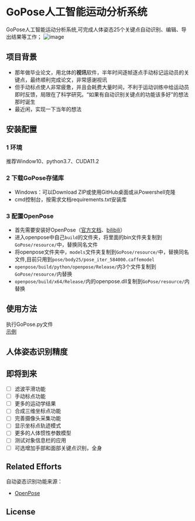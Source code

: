 # GoPose人工智能运动分析系统
GoPose人工智能运动分析系统,可完成人体姿态25个关键点自动识别、编辑、导出结果等工作；
![image](./README/1.gif)
## 项目背景
- 那年做毕业论文，用北体的**视讯**软件，半年时间逐帧逐点手动标记运动员的关键点，最终顺利完成论文，非常感谢视讯  
- 但手动标点使人非常疲惫，并且会耗费大量时间，不利于运动训练中给运动员即时反馈，局限在了科学研究。“如果有自动识别关键点的功能该多好”的想法那时诞生  
- 最近闲，实现一下当年的想法  
## 安装配置
### 1 环境
推荐Window10、python3.7、CUDA11.2
### 2 下载GoPose存储库
- Windows：可以Download ZIP或使用GitHub桌面或从Powershell克隆  
- cmd控制台，按需求文档requirements.txt安装库
### 3 配置OpenPose
- 首先需要安装好OpenPose（[官方文档](https://github.com/CMU-Perceptual-Computing-Lab/openpose)、[bilibili](https://www.bilibili.com/video/BV1WV411v7aj)）  
- 进入openpose中自己`build`的文件夹，将里面的bin文件夹复制到`GoPose/resource/`中，替换同名文件  
- 将openpose文件夹中，`models`文件夹复制到`GoPose/resource/`中，替换同名文件,目前只用到`pose/body25/pose_iter_584000.caffemodel`  
- `openpose/build/python/openpose/Release/`内3个文件复制到`GoPose/resource/`内替换  
- `openpose/build/x64/Release/`内的openpose.dll复制到`GoPose/resource/`内替换  
## 使用方法
执行GoPose.py文件  
[示例]()
## 人体姿态识别精度
## 即将到来
- [ ] 滤波平滑功能
- [ ] 手动标点功能
- [ ] 更多的运动学结果
- [ ] 合成三维坐标点功能
- [ ] 完善摄像头采集功能
- [ ] 显示坐标点轨迹模式
- [ ] 更多的人体惯性参数模型
- [ ] 测试对象信息栏的应用
- [ ] 可选增加手部和面部关键点识别，全身
## Related Efforts
自动姿态识别功能来源：
- [OpenPose](https://github.com/CMU-Perceptual-Computing-Lab/openpose)
## License
